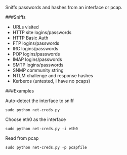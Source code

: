 Sniffs passwords and hashes from an interface or pcap. 

###Sniffs

* URLs visited
* HTTP site logins/passwords
* HTTP Basic Auth
* FTP logins/passwords
* IRC logins/passwords
* POP logins/passwords
* IMAP logins/passwords
* SMTP logins/passwords
* SNMP community string
* NTLM challenge and response hashes
* Kerberos (untested, I have no pcaps)


###Examples

Auto-detect the interface to sniff

```sudo python net-creds.py```


Choose eth0 as the interface

```sudo python net-creds.py -i eth0```


Read from pcap

```sudo python net-creds.py -p pcapfile```
